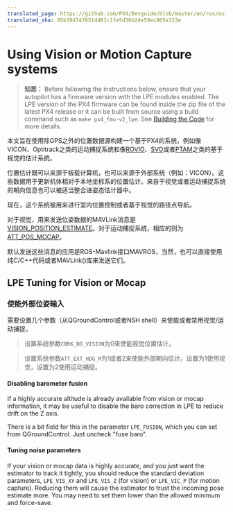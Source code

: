 ```yaml
---
translated_page: https://github.com/PX4/Devguide/blob/master/en/ros/external_position_estimation.md
translated_sha: 95b39d747851dd01c1fe5d36b24e59ec865e323e
---
```


# Using Vision or Motion Capture systems

> **知悉：** Before following the instructions below, ensure that your autopilot has a firmware version with the LPE modules enabled. The LPE version of the PX4 firmware can be found inside the zip file of the latest PX4 release or it can be built from source using a build command such as `make px4_fmu-v2_lpe`. See [Building the Code](../setup/building_px4.md) for more details.

本文旨在使用除GPS之外的位置数据源构建一个基于PX4的系统，例如像VICON、Optitrack之类的运动捕捉系统和像[ROVIO](https://github.com/ethz-asl/rovio)、[SVO](https://github.com/uzh-rpg/rpg_svo)或者[PTAM](https://github.com/ethz-asl/ethzasl_ptam)之类的基于视觉的估计系统。

位置估计既可以来源于板载计算机，也可以来源于外部系统（例如：VICON）。这些数据用于更新机体相对于本地坐标系的位置估计。来自于视觉或者运动捕捉系统的朝向信息也可以被适当整合进姿态估计器中。

现在，这个系统被用来进行室内位置控制或者基于视觉的路径点导航。

对于视觉，用来发送位姿数据的MAVLink消息是[VISION_POSITION_ESTIMATE](https://mavlink.io/en/messages/common.html#VISION_POSITION_ESTIMATE)。对于运动捕捉系统，相应的则为[ATT_POS_MOCAP](https://mavlink.io/en/messages/common.html#ATT_POS_MOCAP)。

默认发送这些消息的应用是ROS-Mavlink接口MAVROS，当然，也可以直接使用纯C/C++代码或者MAVLink()库来发送它们。

## LPE Tuning for Vision or Mocap

### 使能外部位姿输入

需要设置几个参数（从QGroundControl或者NSH shell）来使能或者禁用视觉/运动捕捉。


> 设置系统参数```CBRK_NO_VISION```为0来使能视觉位置估计。 

> 设置系统参数```ATT_EXT_HDG_M```为1或者2来使能外部朝向估计。设置为1使用视觉，设置为2使用运动捕捉。

#### Disabling barometer fusion
If a highly accurate altitude is already available from vision or mocap information, it may be useful to disable the baro correction in LPE to reduce drift on the Z axis.

There is a bit field for this in the parameter `LPE_FUSION`, which you can set from QGroundControl. Just uncheck "fuse baro".

#### Tuning noise parameters

If your vision or mocap data is highly accurate, and you just want the estimator to track it tightly, you should reduce the standard deviation parameters, `LPE_VIS_XY` and `LPE_VIS_Z` (for vision) or `LPE_VIC_P` (for motion capture). Reducing them will cause the estimator to trust the incoming pose estimate more. You may need to set them lower than the allowed minimum and force-save.